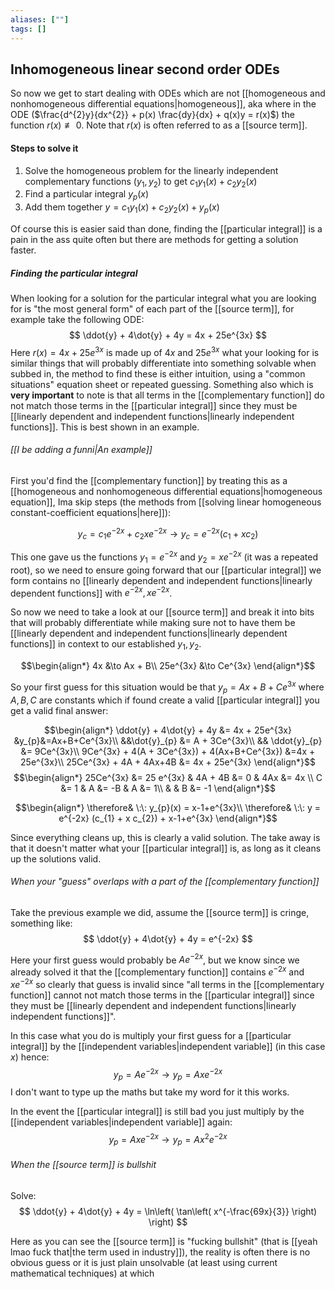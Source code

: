 ```yaml
---
aliases: [""]
tags: []
---
```


## Inhomogeneous linear second order ODEs

So now we get to start dealing with ODEs which are not [[homogeneous and nonhomogeneous differential equations|homogeneous]], aka where in the ODE ($\frac{d^{2}y}{dx^{2}} + p(x) \frac{dy}{dx} + q(x)y = r(x)$) the function $r(x) \not\equiv 0$. Note that $r(x)$ is often referred to as a [[source term]].


#### Steps to solve it

1) Solve the homogeneous problem for the linearly independent complementary functions ($y_{1},y_{2}$) to get $c_{1} y_{1}(x) + c_{2} y_{2}(x)$
2) Find a particular integral $y_{p}(x)$
3) Add them together $y = c_{1} y_{1}(x) + c_{2} y_{2}(x) + y_{p}(x)$

Of course this is easier said than done, finding the [[particular integral]] is a pain in the ass quite often but there are methods for getting a solution faster.

##### Finding the particular integral
When looking for a solution for the particular integral what you are looking for is "the most general form" of each part of the [[source term]], for example take the following ODE:
$$ \ddot{y} + 4\dot{y} + 4y = 4x + 25e^{3x} $$
Here $r(x)=4x + 25e^{3x}$ is made up of $4x$ and $25e^{3x}$ what your looking for is similar things that will probably differentiate into something solvable when subbed in, the method to find these is either intuition, using a "common situations" equation sheet or repeated guessing. Something also which is __very important__ to note is that all terms in the [[complementary function]] do not match those terms in the [[particular integral]] since they must be [[linearly dependent and independent functions|linearly independent functions]]. This is best shown in an example.

###### [[I be adding a funni|An example]]

First you'd find the [[complementary function]] by treating this as a [[homogeneous and nonhomogeneous differential equations|homogeneous equation]], Ima skip steps (the methods from [[solving linear homogeneous constant-coefficient equations|here]]):

$$ y_{c} = c_{1} e^{-2x} + c_{2} xe^{-2x} \to y_{c} = e^{-2x} (c_{1} + x c_{2}) $$

This one gave us the functions $y_{1}=e^{-2x}$ and $y_{2}=xe^{-2x}$ (it was a repeated root), so we need to ensure going forward that our [[particular integral]] we form contains no [[linearly dependent and independent functions|linearly dependent functions]] with $e^{-2x},xe^{-2x}$.

So now we need to take a look at our [[source term]] and break it into bits that will probably differentiate while making sure not to have them be [[linearly dependent and independent functions|linearly dependent functions]] in context to our established $y_{1},y_{2}$.

$$\begin{align*}
4x &\to Ax + B\\
25e^{3x} &\to Ce^{3x}
\end{align*}$$

So your first guess for this situation would be that $y_{p}=Ax+B+Ce^{3x}$ where $A,B,C$ are constants which if found create a valid [[particular integral]] you get a valid final answer:

$$\begin{align*}
\ddot{y} + 4\dot{y} + 4y &= 4x + 25e^{3x} &y_{p}&=Ax+B+Ce^{3x}\\
&&\dot{y}_{p} &= A + 3Ce^{3x}\\
&& \ddot{y}_{p} &= 9Ce^{3x}\\
9Ce^{3x} + 4(A + 3Ce^{3x}) + 4(Ax+B+Ce^{3x}) &=4x + 25e^{3x}\\
25Ce^{3x} + 4A + 4Ax+4B &= 4x + 25e^{3x}
\end{align*}$$
$$\begin{align*}
25Ce^{3x} &= 25 e^{3x} & 4A + 4B &= 0 & 4Ax &= 4x \\
C &= 1 & A &= -B & A &= 1\\
& & B &= -1
\end{align*}$$

$$\begin{align*}
\therefore& \:\: y_{p}(x) = x-1+e^{3x}\\
\therefore& \:\: y = e^{-2x} (c_{1} + x c_{2}) + x-1+e^{3x}
\end{align*}$$

Since everything cleans up, this is clearly a valid solution. The take away is that it doesn't matter what your [[particular integral]] is, as long as it cleans up the solutions valid. 

###### When your "guess" overlaps with a part of the [[complementary function]]

Take the previous example we did, assume the [[source term]] is cringe, something like:
$$ \ddot{y} + 4\dot{y} + 4y = e^{-2x} $$

Here your first guess would probably be $Ae^{-2x}$, but we know since we already solved it that the [[complementary function]] contains $e^{-2x}$ and $xe^{-2x}$ so clearly that guess is invalid since "all terms in the [[complementary function]] cannot not match those terms in the [[particular integral]] since they must be [[linearly dependent and independent functions|linearly independent functions]]".

In this case what you do is multiply your first guess for a [[particular integral]] by the [[independent variables|independent variable]] (in this case $x$) hence:
$$ y_{p}=Ae^{-2x} \to y_{p}=Axe^{-2x} $$
I don't want to type up the maths but take my word for it this works.

In the event the [[particular integral]] is still bad you just multiply by the [[independent variables|independent variable]] again:
$$ y_{p}=Axe^{-2x} \to y_{p}=Ax^{2}e^{-2x} $$

###### When the [[source term]] is bullshit

Solve:
$$ \ddot{y} + 4\dot{y} + 4y = \ln\left( \tan\left( x^{-\frac{69x}{3}} \right) \right) $$

Here as you can see the [[source term]] is "fucking bullshit" (that is [[yeah lmao fuck that|the term used in industry]]), the reality is often there is no obvious guess or it is just plain unsolvable (at least using current mathematical techniques) at which  
